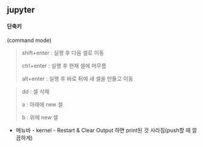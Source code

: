 ## jupyter

#### 단축키

(command mode)

> shift+enter : 실행 후 다음 셀로 이동
>
> ctrl+enter : 실행 후 현재 셀에 머무름
>
> alt+enter : 실행 후 바로 뒤에 새 셀을 만들고 이동

> dd : 셀 삭제
>
> a : 아래에 new 셀
>
> b : 위에 new 셀

- 메뉴바 - kernel - Restart & Clear Output 하면 print된 것 사라짐(push할 때 깔끔하게)

